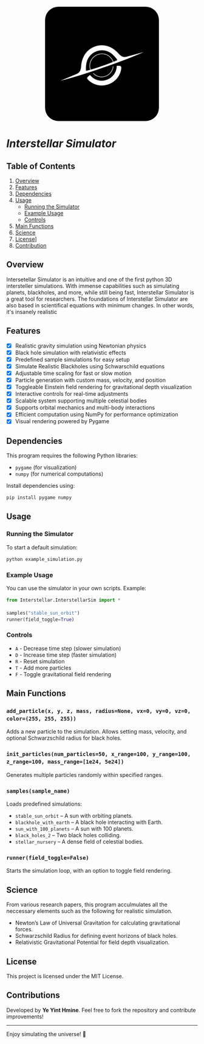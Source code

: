 

<p align="center">
    <a><img src="https://github.com/Ye-Yint-Nyo-Hmine/Interstellar-Simulator/blob/main/logos/logo.png?raw=true" alt="Logo" width="300" height="300" style="border-radius: 35px;"></a>
</p>

# ***Interstellar Simulator***

## Table of Contents
1. [Overview](#overview)
2. [Features](#features)
3. [Dependencies](#dependencies)
4. [Usage](#usage)
   - [Running the Simulator](#running-the-simulator)
   - [Example Usage](#example-usage)
   - [Controls](#controls)
5. [Main Functions](#main-functions)
6. [Science](#science)
7. [License](#license)]
9. [Contribution](#contribution)

## Overview
Intersetellar Simulator is an intuitive and one of the first python 3D intersteller simulations. With immense capabilities such as simulating planets, blackholes, and more, while still being fast, Interstellar Simulator is a great tool for researchers. The foundations of Interstellar Simulator are also based in scientifical equations with minimum changes. In other words, it's insanely realistic

## Features
- [x] Realistic gravity simulation using Newtonian physics  
- [x] Black hole simulation with relativistic effects  
- [x] Predefined sample simulations for easy setup  
- [x] Simulate Realistic Blackholes using Schwarschild equations
- [x] Adjustable time scaling for fast or slow motion  
- [x] Particle generation with custom mass, velocity, and position  
- [x] Toggleable Einstein field rendering for gravitational depth visualization  
- [x] Interactive controls for real-time adjustments  
- [x] Scalable system supporting multiple celestial bodies  
- [x] Supports orbital mechanics and multi-body interactions  
- [x] Efficient computation using NumPy for performance optimization  
- [x] Visual rendering powered by Pygame  

## Dependencies
This program requires the following Python libraries:
- `pygame` (for visualization)
- `numpy` (for numerical computations)

Install dependencies using:
```sh
pip install pygame numpy
```

## Usage
### Running the Simulator
To start a default simulation:
```sh
python example_simulation.py
```

### Example Usage
You can use the simulator in your own scripts. Example:
```python
from Interstellar.InterstellarSim import *

samples("stable_sun_orbit")
runner(field_toggle=True)
```

### Controls
- `A` - Decrease time step (slower simulation)
- `D` - Increase time step (faster simulation)
- `R` - Reset simulation
- `T` - Add more particles
- `F` - Toggle gravitational field rendering

## Main Functions
### `add_particle(x, y, z, mass, radius=None, vx=0, vy=0, vz=0, color=(255, 255, 255))`
Adds a new particle to the simulation. Allows setting mass, velocity, and optional Schwarzschild radius for black holes.

### `init_particles(num_particles=50, x_range=100, y_range=100, z_range=100, mass_range=[1e24, 5e24])`
Generates multiple particles randomly within specified ranges.

### `samples(sample_name)`
Loads predefined simulations:
- `stable_sun_orbit` – A sun with orbiting planets.
- `blackhole_with_earth` – A black hole interacting with Earth.
- `sun_with_100_planets` – A sun with 100 planets.
- `black_holes_2` – Two black holes colliding.
- `stellar_nursery` – A dense field of celestial bodies.

### `runner(field_toggle=False)`
Starts the simulation loop, with an option to toggle field rendering.

## Science
From various research papers, this program acculmulates all the neccessary elements such as the following for realistic simulation.

- Newton’s Law of Universal Gravitation for calculating gravitational forces.
- Schwarzschild Radius for defining event horizons of black holes.
- Relativistic Gravitational Potential for field depth visualization.

## License
This project is licensed under the MIT License.

## Contributions
Developed by **Ye Yint Hmine**.
Feel free to fork the repository and contribute improvements!

---
Enjoy simulating the universe! 🚀

